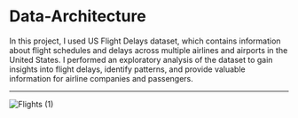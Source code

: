 # Data-Architecture

In this project, I used US Flight Delays dataset, which contains information about flight schedules and delays across multiple airlines and airports in the United States. I  performed an exploratory analysis of the dataset to gain insights into flight delays, identify patterns, and provide valuable information for airline companies and passengers.

___________________________________________________________________________________________________________________________________________________________________
![Flights (1)](https://github.com/Thamer0101/Data-Architecture/assets/127024138/9fba138c-82a0-46e2-b05f-49ffdc9542bd)
